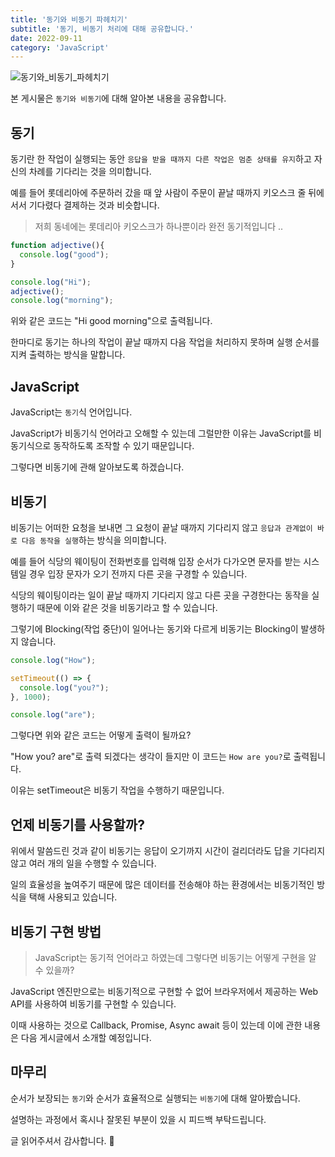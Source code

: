 ```yaml
---
title: '동기와 비동기 파헤치기'
subtitle: '동기, 비동기 처리에 대해 공유합니다.'
date: 2022-09-11
category: 'JavaScript'
---
```


![동기와_비동기_파헤치기](https://user-images.githubusercontent.com/63100352/189536275-3bba4e81-f0ee-469c-99df-0aa1a05ae910.png)

본 게시물은 `동기와 비동기`에 대해 알아본 내용을 공유합니다.

## 동기

동기란 한 작업이 실행되는 동안 `응답을 받을 때까지 다른 작업은 멈춘 상태를 유지`하고 자신의 차례를 기다리는 것을 의미합니다.

예를 들어 롯데리아에 주문하러 갔을 때 앞 사람이 주문이 끝날 때까지 키오스크 줄 뒤에 서서 기다렸다 결제하는 것과 비슷합니다.

> 저희 동네에는 롯데리아 키오스크가 하나뿐이라 완전 동기적입니다 ..

```JavaScript
function adjective(){
  console.log("good");
}

console.log("Hi");
adjective();
console.log("morning");
```

위와 같은 코드는 "Hi good morning"으로 출력됩니다.

한마디로 동기는 하나의 작업이 끝날 때까지 다음 작업을 처리하지 못하며 실행 순서를 지켜 출력하는 방식을 말합니다.

## JavaScript

JavaScript는 `동기`식 언어입니다.

JavaScript가 비동기식 언어라고 오해할 수 있는데 그럴만한 이유는 JavaScript를 비동기식으로 동작하도록 조작할 수 있기 때문입니다.

그렇다면 비동기에 관해 알아보도록 하겠습니다.

## 비동기

비동기는 어떠한 요청을 보내면 그 요청이 끝날 때까지 기다리지 않고 `응답과 관계없이 바로 다음 동작을 실행`하는 방식을 의미합니다.

예를 들어 식당의 웨이팅이 전화번호를 입력해 입장 순서가 다가오면 문자를 받는 시스템일 경우 입장 문자가 오기 전까지 다른 곳을 구경할 수 있습니다.

식당의 웨이팅이라는 일이 끝날 때까지 기다리지 않고 다른 곳을 구경한다는 동작을 실행하기 때문에 이와 같은 것을 비동기라고 할 수 있습니다.

그렇기에 Blocking(작업 중단)이 일어나는 동기와 다르게 비동기는 Blocking이 발생하지 않습니다.

```JavaScript
console.log("How");

setTimeout(() => {
  console.log("you?");
}, 1000);

console.log("are");
```

그렇다면 위와 같은 코드는 어떻게 출력이 될까요?

"How you? are"로 출력 되겠다는 생각이 들지만 이 코드는 `How are you?`로 출력됩니다.

이유는 setTimeout은 비동기 작업을 수행하기 때문입니다.

## 언제 비동기를 사용할까?

위에서 말씀드린 것과 같이 비동기는 응답이 오기까지 시간이 걸리더라도 답을 기다리지 않고 여러 개의 일을 수행할 수 있습니다.

일의 효율성을 높여주기 때문에 많은 데이터를 전송해야 하는 환경에서는 비동기적인 방식을 택해 사용되고 있습니다.

## 비동기 구현 방법

> JavaScript는 동기적 언어라고 하였는데 그렇다면 비동기는 어떻게 구현을 알 수 있을까?

JavaScript 엔진만으로는 비동기적으로 구현할 수 없어 브라우저에서 제공하는 Web API를 사용하여 비동기를 구현할 수 있습니다.

이때 사용하는 것으로 Callback, Promise, Async await 등이 있는데 이에 관한 내용은 다음 게시글에서 소개할 예정입니다.

## 마무리

순서가 보장되는 `동기`와 순서가 효율적으로 실행되는 `비동기`에 대해 알아봤습니다.

설명하는 과정에서 혹시나 잘못된 부분이 있을 시 피드백 부탁드립니다.

글 읽어주셔서 감사합니다. 🙂
